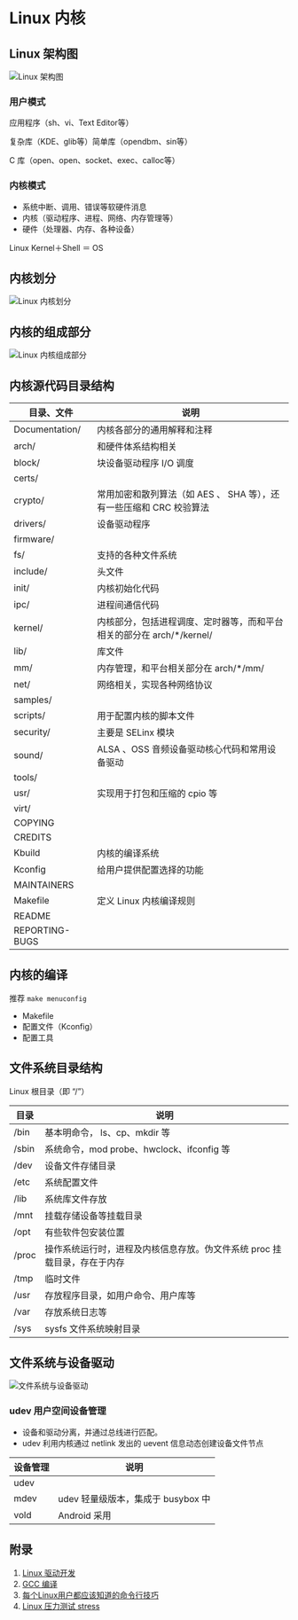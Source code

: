 # Linux  内核

## Linux 架构图

![Linux 架构图](../img/linux_kernel.jpg)

### 用户模式

应用程序（sh、vi、Text Editor等）

复杂库（KDE、glib等）简单库（opendbm、sin等）

C 库（open、open、socket、exec、calloc等）

### 内核模式

- 系统中断、调用、错误等软硬件消息
- 内核（驱动程序、进程、网络、内存管理等）
- 硬件（处理器、内存、各种设备）

Linux Kernel＋Shell ＝ OS

## 内核划分

![Linux 内核划分](../img/linux-kernel.png)

## 内核的组成部分

![Linux 内核组成部分](../img/linux-kernel-core.png)

## 内核源代码目录结构

| 目录、文件          | 说明                                       |
| -------------- | ---------------------------------------- |
| Documentation/ | 内核各部分的通用解释和注释                            |
| arch/          | 和硬件体系结构相关                                |
| block/         | 块设备驱动程序 I/O 调度                           |
| certs/         |                                          |
| crypto/        | 常用加密和散列算法（如 AES 、 SHA 等），还有一些压缩和 CRC 校验算法 |
| drivers/       | 设备驱动程序                                   |
| firmware/      |                                          |
| fs/            | 支持的各种文件系统                                |
| include/       | 头文件                                      |
| init/          | 内核初始化代码                                  |
| ipc/           | 进程间通信代码                                  |
| kernel/        | 内核部分，包括进程调度、定时器等，而和平台相关的部分在 arch/*/kernel/ |
| lib/           | 库文件                                      |
| mm/            | 内存管理，和平台相关部分在 arch/*/mm/                 |
| net/           | 网络相关，实现各种网络协议                            |
| samples/       |                                          |
| scripts/       | 用于配置内核的脚本文件                              |
| security/      | 主要是 SELinx 模块                            |
| sound/         | ALSA 、OSS 音频设备驱动核心代码和常用设备驱动              |
| tools/         |                                          |
| usr/           | 实现用于打包和压缩的 cpio 等                        |
| virt/          |                                          |
| COPYING        |                                          |
| CREDITS        |                                          |
| Kbuild         | 内核的编译系统                                  |
| Kconfig        | 给用户提供配置选择的功能                             |
| MAINTAINERS    |                                          |
| Makefile       | 定义 Linux 内核编译规则                          |
| README         |                                          |
| REPORTING-BUGS |                                          |

## 内核的编译

推荐 `make menuconfig`

- Makefile
- 配置文件（Kconfig）
- 配置工具


## 文件系统目录结构

Linux 根目录（即 “/”）

| 目录    | 说明                                      |
| ----- | --------------------------------------- |
| /bin  | 基本明命令， ls、cp、mkdir 等                    |
| /sbin | 系统命令，mod probe、hwclock、ifconfig 等       |
| /dev  | 设备文件存储目录                                |
| /etc  | 系统配置文件                                  |
| /lib  | 系统库文件存放                                 |
| /mnt  | 挂载存储设备等挂载目录                             |
| /opt  | 有些软件包安装位置                               |
| /proc | 操作系统运行时，进程及内核信息存放。伪文件系统 proc 挂载目录，存在于内存 |
| /tmp  | 临时文件                                    |
| /usr  | 存放程序目录，如用户命令、用户库等                       |
| /var  | 存放系统日志等                                 |
| /sys  | sysfs 文件系统映射目录                          |

## 文件系统与设备驱动

![文件系统与设备驱动](../img/fs-driver.png)

### udev 用户空间设备管理

- 设备和驱动分离，并通过总线进行匹配。
- udev 利用内核通过 netlink 发出的 uevent 信息动态创建设备文件节点

| 设备管理 | 说明                       |
| ---- | ------------------------ |
| udev |                          |
| mdev | udev 轻量级版本，集成于 busybox 中 |
| vold | Android 采用               |

## 附录

1. [Linux 驱动开发](linux-driver.html)
2. [GCC 编译](https://gcc.gnu.org/)
3. [每个Linux用户都应该知道的命令行技巧](http://blog.jobbole.com/54425/)
4. [Linux 压力测试 stress](linux-stress.html)